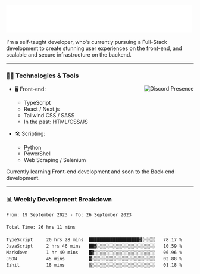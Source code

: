<img src="assets/wave.svg" alt=":wave:" />

I'm a self-taught developer, who's currently pursuing a Full-Stack development to create stunning user experiences on the front-end, and scalable and secure infrastructure on the backend.

---

### 🧑‍💻 Technologies & Tools

<a href="https://discord.com/users/414304208649453568" target="_blank" rel="nofollow">
   <img src="https://lanyard-profile-readme.vercel.app/api/414304208649453568?idleMessage=Probably%20doing%20something%20else..." alt="Discord Presence" align="right">
</a>

- 🖥️ Front-end:

  - TypeScript
  - React / Next.js
  - Tailwind CSS / SASS
  - In the past: HTML/CSS/JS

- 🛠 Scripting:

  - Python
  - PowerShell
  - Web Scraping / Selenium

Currently learning Front-end development and soon to the Back-end development.

---

### 📊 Weekly Development Breakdown

<!-- ![ccrsxx's GitHub Stats](https://github-readme-stats.vercel.app/api?username=ccrsxx&count_private=true&theme=tokyonight) -->
<!-- ![ccrsxx's Top Langs](https://github-readme-stats.vercel.app/api/top-langs/?username=ccrsxx&hide=lua,java,html&theme=tokyonight) -->

<!--START_SECTION:waka-->

```txt
From: 19 September 2023 - To: 26 September 2023

Total Time: 26 hrs 11 mins

TypeScript     20 hrs 28 mins  ███████████████████▓░░░░░   78.17 %
JavaScript     2 hrs 46 mins   ██▓░░░░░░░░░░░░░░░░░░░░░░   10.59 %
Markdown       1 hr 49 mins    █▓░░░░░░░░░░░░░░░░░░░░░░░   06.96 %
JSON           45 mins         ▓░░░░░░░░░░░░░░░░░░░░░░░░   02.88 %
Ezhil          18 mins         ▒░░░░░░░░░░░░░░░░░░░░░░░░   01.18 %
```

<!--END_SECTION:waka-->
